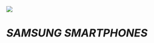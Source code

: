 <!DOCTYPE html>
<html>
 <head>
   <title>SAMSUNG INDIA</title>
 </head>
<body>
    <img src=".jpg" />
    <h1><i>SAMSUNG SMARTPHONES</i></h1>
    
</body>
</html>
